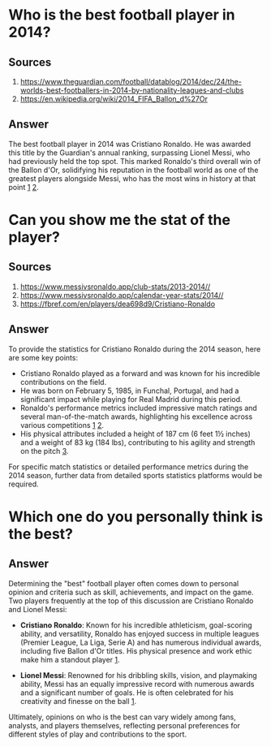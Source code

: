 # Who is the best football player in 2014?

## Sources
1. https://www.theguardian.com/football/datablog/2014/dec/24/the-worlds-best-footballers-in-2014-by-nationality-leagues-and-clubs
2. https://en.wikipedia.org/wiki/2014_FIFA_Ballon_d%27Or

## Answer
The best football player in 2014 was Cristiano Ronaldo. He was awarded this title by the Guardian's annual ranking, surpassing Lionel Messi, who had previously held the top spot. This marked Ronaldo's third overall win of the Ballon d'Or, solidifying his reputation in the football world as one of the greatest players alongside Messi, who has the most wins in history at that point [1](https://www.theguardian.com/football/datablog/2014/dec/24/the-worlds-best-footballers-in-2014-by-nationality-leagues-and-clubs) [2](https://en.wikipedia.org/wiki/2014_FIFA_Ballon_d%27Or).

# Can you show me the stat of the player?

## Sources
1. https://www.messivsronaldo.app/club-stats/2013-2014//
2. https://www.messivsronaldo.app/calendar-year-stats/2014//
3. https://fbref.com/en/players/dea698d9/Cristiano-Ronaldo

## Answer
To provide the statistics for Cristiano Ronaldo during the 2014 season, here are some key points:

- Cristiano Ronaldo played as a forward and was known for his incredible contributions on the field.
- He was born on February 5, 1985, in Funchal, Portugal, and had a significant impact while playing for Real Madrid during this period.
- Ronaldo's performance metrics included impressive match ratings and several man-of-the-match awards, highlighting his excellence across various competitions [1](https://www.messivsronaldo.app/club-stats/2013-2014//) [2](https://www.messivsronaldo.app/calendar-year-stats/2014//).
- His physical attributes included a height of 187 cm (6 feet 1½ inches) and a weight of 83 kg (184 lbs), contributing to his agility and strength on the pitch [3](https://fbref.com/en/players/dea698d9/Cristiano-Ronaldo).

For specific match statistics or detailed performance metrics during the 2014 season, further data from detailed sports statistics platforms would be required.

# Which one do you personally think is the best?

## Answer
Determining the "best" football player often comes down to personal opinion and criteria such as skill, achievements, and impact on the game. Two players frequently at the top of this discussion are Cristiano Ronaldo and Lionel Messi:

- **Cristiano Ronaldo**: Known for his incredible athleticism, goal-scoring ability, and versatility, Ronaldo has enjoyed success in multiple leagues (Premier League, La Liga, Serie A) and has numerous individual awards, including five Ballon d'Or titles. His physical presence and work ethic make him a standout player [1](https://www.theguardian.com/football/datablog/2014/dec/24/the-worlds-best-footballers-in-2014-by-nationality-leagues-and-clubs).

- **Lionel Messi**: Renowned for his dribbling skills, vision, and playmaking ability, Messi has an equally impressive record with numerous awards and a significant number of goals. He is often celebrated for his creativity and finesse on the ball [1](https://www.messivsronaldo.app/club-stats/2013-2014//).

Ultimately, opinions on who is the best can vary widely among fans, analysts, and players themselves, reflecting personal preferences for different styles of play and contributions to the sport.

